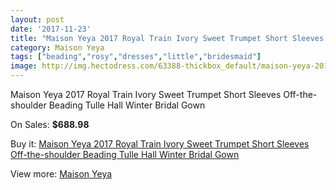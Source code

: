 ```yaml
---
layout: post
date: '2017-11-23'
title: "Maison Yeya 2017 Royal Train Ivory Sweet Trumpet Short Sleeves Off-the-shoulder Beading Tulle Hall Winter Bridal Gown"
category: Maison Yeya
tags: ["beading","rosy","dresses","little","bridesmaid"]
image: http://img.hectodress.com/63388-thickbox_default/maison-yeya-2017-royal-train-ivory-sweet-trumpet-short-sleeves-off-the-shoulder-beading-tulle-hall-winter-bridal-gown.jpg
---
```

Maison Yeya 2017 Royal Train Ivory Sweet Trumpet Short Sleeves Off-the-shoulder Beading Tulle Hall Winter Bridal Gown

On Sales: **$688.98**
<a href="https://www.hectodress.com/maison-yeya/20539-maison-yeya-2017-royal-train-ivory-sweet-trumpet-short-sleeves-off-the-shoulder-beading-tulle-hall-winter-bridal-gown.html"><amp-img layout="responsive" width="600" height="600" src="//img.hectodress.com/63388-thickbox_default/maison-yeya-2017-royal-train-ivory-sweet-trumpet-short-sleeves-off-the-shoulder-beading-tulle-hall-winter-bridal-gown.jpg" alt="Maison Yeya 2017 Royal Train Ivory Sweet Trumpet Short Sleeves Off-the-shoulder Beading Tulle Hall Winter Bridal Gown 0" /></a>
<a href="https://www.hectodress.com/maison-yeya/20539-maison-yeya-2017-royal-train-ivory-sweet-trumpet-short-sleeves-off-the-shoulder-beading-tulle-hall-winter-bridal-gown.html"><amp-img layout="responsive" width="600" height="600" src="//img.hectodress.com/63396-thickbox_default/maison-yeya-2017-royal-train-ivory-sweet-trumpet-short-sleeves-off-the-shoulder-beading-tulle-hall-winter-bridal-gown.jpg" alt="Maison Yeya 2017 Royal Train Ivory Sweet Trumpet Short Sleeves Off-the-shoulder Beading Tulle Hall Winter Bridal Gown 1" /></a>
<a href="https://www.hectodress.com/maison-yeya/20539-maison-yeya-2017-royal-train-ivory-sweet-trumpet-short-sleeves-off-the-shoulder-beading-tulle-hall-winter-bridal-gown.html"><amp-img layout="responsive" width="600" height="600" src="//img.hectodress.com/63395-thickbox_default/maison-yeya-2017-royal-train-ivory-sweet-trumpet-short-sleeves-off-the-shoulder-beading-tulle-hall-winter-bridal-gown.jpg" alt="Maison Yeya 2017 Royal Train Ivory Sweet Trumpet Short Sleeves Off-the-shoulder Beading Tulle Hall Winter Bridal Gown 2" /></a>
<a href="https://www.hectodress.com/maison-yeya/20539-maison-yeya-2017-royal-train-ivory-sweet-trumpet-short-sleeves-off-the-shoulder-beading-tulle-hall-winter-bridal-gown.html"><amp-img layout="responsive" width="600" height="600" src="//img.hectodress.com/63394-thickbox_default/maison-yeya-2017-royal-train-ivory-sweet-trumpet-short-sleeves-off-the-shoulder-beading-tulle-hall-winter-bridal-gown.jpg" alt="Maison Yeya 2017 Royal Train Ivory Sweet Trumpet Short Sleeves Off-the-shoulder Beading Tulle Hall Winter Bridal Gown 3" /></a>
<a href="https://www.hectodress.com/maison-yeya/20539-maison-yeya-2017-royal-train-ivory-sweet-trumpet-short-sleeves-off-the-shoulder-beading-tulle-hall-winter-bridal-gown.html"><amp-img layout="responsive" width="600" height="600" src="//img.hectodress.com/63393-thickbox_default/maison-yeya-2017-royal-train-ivory-sweet-trumpet-short-sleeves-off-the-shoulder-beading-tulle-hall-winter-bridal-gown.jpg" alt="Maison Yeya 2017 Royal Train Ivory Sweet Trumpet Short Sleeves Off-the-shoulder Beading Tulle Hall Winter Bridal Gown 4" /></a>
<a href="https://www.hectodress.com/maison-yeya/20539-maison-yeya-2017-royal-train-ivory-sweet-trumpet-short-sleeves-off-the-shoulder-beading-tulle-hall-winter-bridal-gown.html"><amp-img layout="responsive" width="600" height="600" src="//img.hectodress.com/63392-thickbox_default/maison-yeya-2017-royal-train-ivory-sweet-trumpet-short-sleeves-off-the-shoulder-beading-tulle-hall-winter-bridal-gown.jpg" alt="Maison Yeya 2017 Royal Train Ivory Sweet Trumpet Short Sleeves Off-the-shoulder Beading Tulle Hall Winter Bridal Gown 5" /></a>
<a href="https://www.hectodress.com/maison-yeya/20539-maison-yeya-2017-royal-train-ivory-sweet-trumpet-short-sleeves-off-the-shoulder-beading-tulle-hall-winter-bridal-gown.html"><amp-img layout="responsive" width="600" height="600" src="//img.hectodress.com/63391-thickbox_default/maison-yeya-2017-royal-train-ivory-sweet-trumpet-short-sleeves-off-the-shoulder-beading-tulle-hall-winter-bridal-gown.jpg" alt="Maison Yeya 2017 Royal Train Ivory Sweet Trumpet Short Sleeves Off-the-shoulder Beading Tulle Hall Winter Bridal Gown 6" /></a>
<a href="https://www.hectodress.com/maison-yeya/20539-maison-yeya-2017-royal-train-ivory-sweet-trumpet-short-sleeves-off-the-shoulder-beading-tulle-hall-winter-bridal-gown.html"><amp-img layout="responsive" width="600" height="600" src="//img.hectodress.com/63390-thickbox_default/maison-yeya-2017-royal-train-ivory-sweet-trumpet-short-sleeves-off-the-shoulder-beading-tulle-hall-winter-bridal-gown.jpg" alt="Maison Yeya 2017 Royal Train Ivory Sweet Trumpet Short Sleeves Off-the-shoulder Beading Tulle Hall Winter Bridal Gown 7" /></a>
<a href="https://www.hectodress.com/maison-yeya/20539-maison-yeya-2017-royal-train-ivory-sweet-trumpet-short-sleeves-off-the-shoulder-beading-tulle-hall-winter-bridal-gown.html"><amp-img layout="responsive" width="600" height="600" src="//img.hectodress.com/63389-thickbox_default/maison-yeya-2017-royal-train-ivory-sweet-trumpet-short-sleeves-off-the-shoulder-beading-tulle-hall-winter-bridal-gown.jpg" alt="Maison Yeya 2017 Royal Train Ivory Sweet Trumpet Short Sleeves Off-the-shoulder Beading Tulle Hall Winter Bridal Gown 8" /></a>

Buy it: [Maison Yeya 2017 Royal Train Ivory Sweet Trumpet Short Sleeves Off-the-shoulder Beading Tulle Hall Winter Bridal Gown](https://www.hectodress.com/maison-yeya/20539-maison-yeya-2017-royal-train-ivory-sweet-trumpet-short-sleeves-off-the-shoulder-beading-tulle-hall-winter-bridal-gown.html "Maison Yeya 2017 Royal Train Ivory Sweet Trumpet Short Sleeves Off-the-shoulder Beading Tulle Hall Winter Bridal Gown")

View more: [Maison Yeya](https://www.hectodress.com/375-maison-yeya "Maison Yeya")